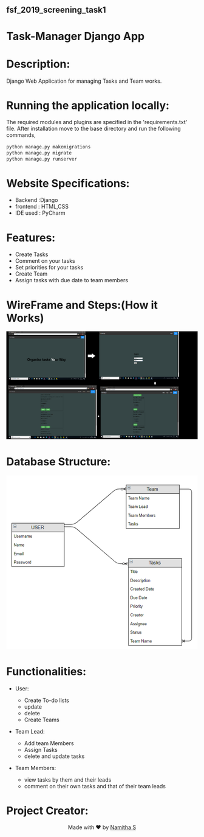 ## fsf_2019_screening_task1
# Task-Manager Django App
# Description:
Django Web Application for managing Tasks and Team works.

# Running the application locally:
The required modules and plugins are specified in the 'requirements.txt' file.
After installation move to the base directory and run the following commands,
```
python manage.py makemigrations
python manage.py migrate
python manage.py runserver

```
# Website Specifications:
- Backend :Django
- frontend : HTML,CSS
- IDE used : PyCharm

# Features:
- Create Tasks
- Comment on your tasks
- Set priorities for your tasks
- Create Team
- Assign tasks with due date to team members


# WireFrame and Steps:(How it Works)
![Sample View](SampleView.png)




# Database Structure:

![databasestructure](Database_Structure.png)


# Functionalities:
- User:
  - Create To-do lists
  - update
  - delete
  - Create Teams

- Team Lead:
  - Add team Members
  - Assign Tasks
  - delete and update tasks

- Team Members:
  - view tasks by them and their leads
  - comment on their own tasks and that of their team leads




# Project Creator:

<p align="center"> Made with ❤ by <a href="https://github.com/Nami2012">Namitha S</a></p>




